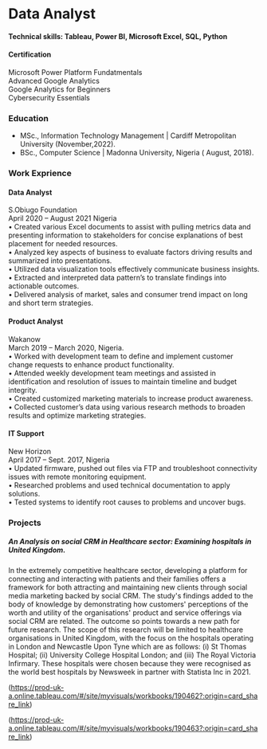 # Data Analyst

#### Technical skills: Tableau, Power BI, Microsoft Excel, SQL, Python
#### Certification
Microsoft Power Platform Fundatmentals <br>
Advanced Google Analytics<br>
Google Analytics for Beginners <br>
Cybersecurity Essentials <br>
### Education
- MSc., Information Technology Management | Cardiff Metropolitan University (November,2022).  <br>
- BSc., Computer Science | Madonna University, Nigeria ( August, 2018).<br>

### Work Exprience
#### Data Analyst
S.Obiugo Foundation <br>
April 2020 – August 2021  Nigeria <br>
• Created various Excel documents to assist with pulling metrics data
and presenting information to stakeholders for concise explanations
of best placement for needed resources.<br>
• Analyzed key aspects of business to evaluate factors driving results
and summarized into presentations.<br>
• Utilized data visualization tools effectively communicate business
insights.<br>
• Extracted and interpreted data pattern’s to translate findings into
actionable outcomes.<br>
• Delivered analysis of market, sales and consumer trend impact on
long and short term strategies.<br>


#### Product Analyst
Wakanow <br>
March 2019 – March 2020, Nigeria. <br>
• Worked with development team to define and implement customer
change requests to enhance product functionality. <br>
• Attended weekly development team meetings and assisted in
identification and resolution of issues to maintain timeline and
budget integrity.<br>
• Created customized marketing materials to increase product
awareness. <br>
• Collected customer’s data using various research methods to broaden
results and optimize marketing strategies.<br>


#### IT Support
New Horizon <br>
April 2017 – Sept. 2017, Nigeria <br>
• Updated firmware, pushed out files via FTP and troubleshoot
connectivity issues with remote monitoring equipment.<br>
• Researched problems and used technical documentation to apply
solutions.<br>
• Tested systems to identify root causes to problems and uncover bugs. <br>



### Projects
##### An Analysis on social CRM in Healthcare sector: Examining hospitals in United Kingdom.
In the extremely competitive healthcare sector, developing a platform for connecting and interacting with patients and their families offers a framework for both attracting and maintaining new clients through social media marketing backed by social CRM. The study's findings added to the body of knowledge by demonstrating how customers' perceptions of the worth and utility of the organisations' product and service offerings via social CRM are related. The outcome so points towards a new path for future research. The scope of this research will be limited to healthcare organisations in United Kingdom, with the focus on the hospitals operating in London and Newcastle Upon Tyne which are as follows: (i) St Thomas Hospital; (ii) University College Hospital London; and (iii) The Royal Victoria Infirmary. These hospitals were chosen because they were recognised as the world best hospitals by Newsweek in partner with Statista Inc in 2021.

(https://prod-uk-a.online.tableau.com/#/site/myvisuals/workbooks/190462?:origin=card_share_link)

(https://prod-uk-a.online.tableau.com/#/site/myvisuals/workbooks/190463?:origin=card_share_link)

